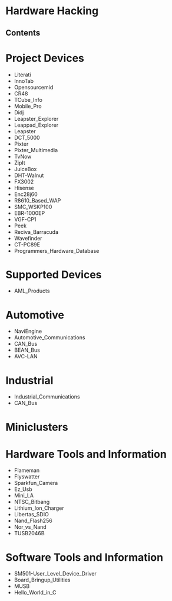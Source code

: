 # Hardware Hacking
## Contents
# Project Devices
* Literati
* InnoTab
* Opensourcemid
* CR48
* TCube_Info
* Mobile_Pro
* Didj
* Leapster_Explorer
* Leappad_Explorer
* Leapster
* DCT_5000
* Pixter
* Pixter_Multimedia
* TvNow
* ZipIt
* JuiceBox
* DHT-Walnut
* FX3002
* Hisense
* Enc28j60
* R8610_Based_WAP
* SMC_WSKP100
* EBR-1000EP
* VGF-CP1
* Peek
* Reciva_Barracuda
* Wavefinder
* CT-PC89E
* Programmers_Hardware_Database
# Supported Devices
* AML_Products
# Automotive
* NaviEngine
* Automotive_Communications
* CAN_Bus
* BEAN_Bus
* AVC-LAN
# Industrial
* Industrial_Communications
* CAN_Bus
# Miniclusters
# Hardware Tools and Information
* Flameman
* Flyswatter
* Sparkfun_Camera
* Ez_Usb
* Mini_LA
* NTSC_Bitbang
* Lithium_Ion_Charger
* Libertas_SDIO
* Nand_Flash256
* Nor_vs_Nand
* TUSB2046B
# Software Tools and Information
* SM501-User_Level_Device_Driver
* Board_Bringup_Utilities
* MUSB
* Hello_World_in_C
